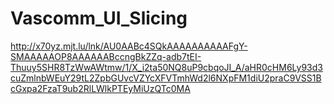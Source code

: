 # Vascomm_UI_Slicing
http://x70yz.mjt.lu/lnk/AU0AABc4SQkAAAAAAAAAAFgY-SMAAAAAOP8AAAAAABccngBkZZq-adb7tEI-Thuuy5SHR8TzWwAWtmw/1/X_i2ta50NQ8uP9cbqoJI_A/aHR0cHM6Ly93d3cuZmlnbWEuY29tL2ZpbGUvcVZYcXFVTmhWd2l6NXpFM1diU2praC9VSS1BcGxpa2FzaT9ub2RlLWlkPTEyMiUzQTc0MA
